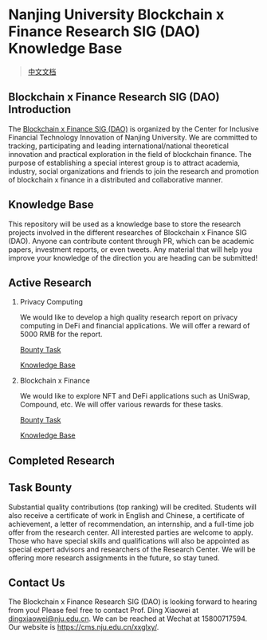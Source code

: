 # Nanjing University Blockchain x Finance Research SIG (DAO) Knowledge Base

> [中文文档](./README-zh.md)

## Blockchain x Finance Research SIG (DAO) Introduction

The [Blockchain x Finance SIG (DAO)](https://cms.nju.edu.cn/xxglxy/yjtd/yjtd/20210825/i205230.html) is organized by the Center for Inclusive Financial Technology Innovation of Nanjing University. We are committed to tracking, participating and leading international/national theoretical innovation and practical exploration in the field of blockchain finance. The purpose of establishing a special interest group is to attract academia, industry, social organizations and friends to join the research and promotion of blockchain x finance in a distributed and collaborative manner. 

## Knowledge Base

This repository will be used as a knowledge base to store the research projects involved in the different researches of Blockchain x Finance SIG (DAO). Anyone can contribute content through PR, which can be academic papers, investment reports, or even tweets. Any material that will help you improve your knowledge of the direction you are heading can be submitted!

## Active Research

1. Privacy Computing
    
    We would like to develop a high quality research report on privacy computing in DeFi and financial applications. We will offer a reward of 5000 RMB for the report.

    [Bounty Task](https://github.com/DigitalFinanceAndWorldSIG/Privacy-Preserving-Computing)

    [Knowledge Base](./Privacy-Preserving-Computing/)
   
2. Blockchain x Finance

    We would like to explore NFT and DeFi applications such as UniSwap, Compound, etc. We will offer various rewards for these tasks.
    
    [Bounty Task](https://github.com/DigitalFinanceAndWorldSIG-DAO/Blockchain-x-Finance-SIG-DAO/tree/master)

    [Knowledge Base](./)

## Completed Research

## Task Bounty
Substantial quality contributions (top ranking) will be credited. Students will also receive a certificate of work in English and Chinese, a certificate of achievement, a letter of recommendation, an internship, and a full-time job offer from the research center. All interested parties are welcome to apply. Those who have special skills and qualifications will also be appointed as special expert advisors and researchers of the Research Center. We will be offering more research assignments in the future, so stay tuned.

## Contact Us

The Blockchain x Finance Research SIG (DAO) is looking forward to hearing from you! Please feel free to contact Prof. Ding Xiaowei at dingxiaowei@nju.edu.cn. We can be reached at Wechat at 15800717594. Our website is https://cms.nju.edu.cn/xxglxy/.
